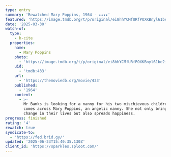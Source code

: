 ```yaml
---
type: entry
summary: 'Rewatched Mary Poppins, 1964 - ★★★★'
featured: 'https://image.tmdb.org/t/p/original/ei8hhYCMfURfPOXKBnyl61be2iV.jpg'
date: '2025-03-30'
watch-of:
  type:
    - h-cite
  properties:
    name:
      - Mary Poppins
    photo:
      - 'https://image.tmdb.org/t/p/original/ei8hhYCMfURfPOXKBnyl61be2iV.jpg'
    uid:
      - 'tmdb:433'
    url:
      - 'https://themoviedb.org/movie/433'
    published:
      - '1964'
    content:
      - >-
        Mr Banks is looking for a nanny for his two mischievous children and
        comes across Mary Poppins, an angelic nanny. She not only brings a
        change in their lives but also spreads happiness.
progress: finished
rating: '4'
rewatch: true
syndicate-to:
  - 'https://fed.brid.gy/'
updated: '2025-06-23T15:40:35.130Z'
client_id: 'https://sparkles.sploot.com/'
---
```


